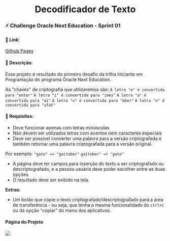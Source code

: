 <h1 align="center">Decodificador de Texto</h1>

### :zap: Challenge Oracle Next Education - Sprint 01

#### :sparkler: Link:

[Github Pages](https://itariss.github.io/encoder/)

#### :scroll: Descrição:

Esse projeto é  resultado do primeiro desafio da trilha Iniciante em Programação do programa Oracle Next Education.   

As "chaves" de criptografia que utilizaremos são:
`A letra "e" é convertida para "enter"`
`A letra "i" é convertida para "imes"`
`A letra "a" é convertida para "ai"`
`A letra "o" é convertida para "ober"`
`A letra "u" é convertida para "ufat"`

#### :dart: Requisitos:

- Deve funcionar apenas com letras minúsculas
- Não devem ser utilizados letras com acentos nem caracteres especiais
- Deve ser possível converter uma palavra para a versão criptografada e também retornar uma palavra criptografada para a versão original. 

Por exemplo:
`"gato" => "gaitober"`
`gaitober" => "gato"`

- A página deve ter campos para inserção do texto a ser criptografado ou descriptografado, e a pessoa usuária deve poder escolher entre as duas opções
- O resultado deve ser exibido na tela.

**Extras:**
- Um botão que copie o texto criptografado/descriptografado para a área de transferência - ou seja, que tenha a mesma funcionalidade do `ctrl+C` ou da opção "copiar" do menu dos aplicativos.


#### Página do Projeto

![](https://cdn.loom.com/images/originals/87808f63ddb742058e751d63808c438a.jpg?Policy=eyJTdGF0ZW1lbnQiOlt7IlJlc291cmNlIjoiaHR0cHM6Ly9jZG4ubG9vbS5jb20vaW1hZ2VzL29yaWdpbmFscy84NzgwOGY2M2RkYjc0MjA1OGU3NTFkNjM4MDhjNDM4YS5qcGciLCJDb25kaXRpb24iOnsiRGF0ZUxlc3NUaGFuIjp7IkFXUzpFcG9jaFRpbWUiOjE2NTQyMTE4MzR9fX1dfQ__&Key-Pair-Id=APKAJQIC5BGSW7XXK7FQ&Signature=f9XhpHXhgH7dYd-DZAXdCCYqlXLcJKT0FPZ9JfnB6r7REHZEbpHrCadHbouKkXTDOt0xiCR0vF-L4hhjkrvIAlydJBCcV1XV04iTq7H0Wc%7Egzxhe6tOlB9rNI-9urPCsa2hiSQdbaTZoR3LDsRSkZgw7QPMGp2ydNK-7FAKZid4vipLm1%7EKfvwas0ngLGKBKbyW9MXYHBKNMaDZXH2PqgXn8hD0NuXNBwgYkOF2kBrZOzQC5sswfISpuhYpmVSVgfGClqJN2mJzSlIaW4rq8u6qJ-QL9dLGWXqBhF7M7nDPvykI%7EieIb9ahpoXW-YjY5dS8qpnrm2Lui4NIpCwyj9A__)
